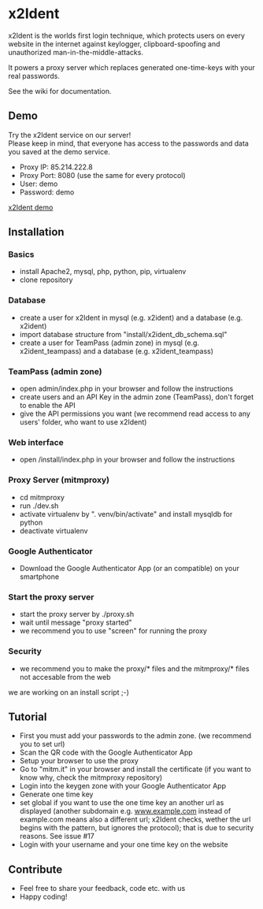 # x2Ident
x2Ident is the worlds first login technique, which protects users on every website in the internet against keylogger, clipboard-spoofing and unauthorized man-in-the-middle-attacks.

It powers a proxy server which replaces generated one-time-keys with your real passwords.

See the wiki for documentation.

## Demo
Try the x2Ident service on our server!   
Please keep in mind, that everyone has access to the passwords and data you saved at the demo service.
* Proxy IP: 85.214.222.8
* Proxy Port: 8080 (use the same for every protocol)
* User: demo
* Password: demo

[x2Ident demo](https://noscio.eu/x2Ident_demo)

## Installation

### Basics
* install Apache2, mysql, php, python, pip, virtualenv
* clone repository

### Database
* create a user for x2Ident in mysql (e.g. x2ident) and a database (e.g. x2ident)
* import database structure from "install/x2ident_db_schema.sql"
* create a user for TeamPass (admin zone) in mysql (e.g. x2ident_teampass) and a database (e.g. x2ident_teampass)

### TeamPass (admin zone)
* open admin/index.php in your browser and follow the instructions
* create users and an API Key in the admin zone (TeamPass), don't forget to enable the API
* give the API permissions you want (we recommend read access to any users' folder, who want to use x2Ident)

### Web interface
* open /install/index.php in your browser and follow the instructions

### Proxy Server (mitmproxy)
* cd mitmproxy
* run ./dev.sh
* activate virtualenv by ". venv/bin/activate" and install mysqldb for python
* deactivate virtualenv

### Google Authenticator
* Download the Google Authenticator App (or an compatible) on your smartphone

### Start the proxy server
* start the proxy server by ./proxy.sh
* wait until message "proxy started"
* we recommend you to use "screen" for running the proxy

### Security
* we recommend you to make the proxy/* files and the mitmproxy/* files not accesable from the web

we are working on an install script ;-)

## Tutorial
* First you must add your passwords to the admin zone. (we recommend you to set url)
* Scan the QR code with the Google Authenticator App
* Setup your browser to use the proxy
* Go to "mitm.it" in your browser and install the certificate (if you want to know why, check the mitmproxy repository)
* Login into the keygen zone with your Google Authenticator App
* Generate one time key
* set global if you want to use the one time key an another url as displayed (another subdomain e.g. www.example.com instead of example.com means also a different url; x2Ident checks, wether the url begins with the pattern, but ignores the protocol); that is due to security reasons. See issue #17
* Login with your username and your one time key on the website

## Contribute
* Feel free to share your feedback, code etc. with us
* Happy coding!
